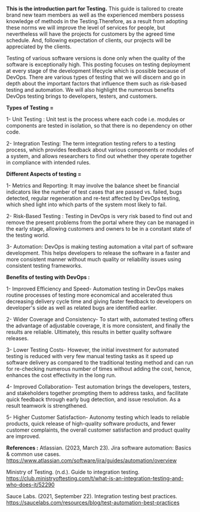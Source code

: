**This is the introduction part for Testing.**
This guide is tailored to create brand new team members as well as the experienced members possess knowledge of methods in the Testing.Therefore, as a result from adopting these norms we will improve the level of services for people, but nevertheless will have the projects for customers by the agreed time schedule. And, following expectation of clients, our projects will be appreciated by the clients. 

Testing of various software versions is done only when the quality of the software is exceptionally high. This posting focuses on testing deployment at every stage of the development lifecycle which is possible because of DevOps. There are various types of testing that we will discern and go in depth about the important factors that influence them such as risk-based testing and automation. We will also highlight the numerous benefits DevOps testing brings to developers, testers, and customers.

**Types of Testing =**

1- Unit Testing :
Unit test is the process where each code i.e. modules or components
are tested in isolation, so that there is no dependency on other code.

2- Integration Testing:
The term integration testing refers to a testing process, which provides 
feedback about various components or modules of a system, and allows researchers
to find out whether they operate together in compliance with intended rules.


**Different Aspects of testing =**

1- Metrics and Reporting:
It may involve the balance sheet be financial indicators like the number of test 
cases that are passed vs. failed, bugs detected, regular regeneration and re-test 
affected by DevOps testing, which shed light into which parts of the system most 
likely to fail.

2- Risk-Based Testing :
Testing in DevOps is very risk based to find out and remove the present problems 
from the portal where they can be managed in the early stage, allowing customers and 
owners to be in a constant state of the testing world.

3- Automation:
DevOps is making testing automation a vital part of software development. 
This helps developers to release the software in a faster and more consistent
manner without much quality or reliability issues using consistent testing frameworks.


**Benefits of testing with DevOps :**

1- Improved Efficiency and Speed-
Automation testing in DevOps makes routine processes of testing more economical 
and accelerated thus decreasing delivery cycle time and giving faster feedback 
to developers on developer's side as well as related bugs are identified earlier.

2- Wider Coverage and Consistency-
To start with, automated testing offers the advantage of adjustable coverage, 
it is more consistent, and finally the results are reliable. Ultimately, this 
results in better quality software releases.

3- Lower Testing Costs-
However, the initial investment for automated testing is reduced with very few
manual testing tasks as it speed up software delivery as compared to the traditional
testing method and can run for re-checking numerous number of times without adding 
the cost, hence, enhances the cost effectivity in the long run.

4- Improved Collaboration-
Test automation brings the developers, testers, and stakeholders together prompting 
them to address tasks, and facilitate quick feedback through early bug detection, and 
issue resolution. As a result teamwork is strengthened.

5- Higher Customer Satisfaction-
Autonomy testing which leads to reliable products, quick release of high-quality 
software products, and fewer customer complaints, the overall customer satisfaction 
and product quality are improved.


**References :**
Atlassian. (2023, March 23). Jira software automation: Basics & common use cases. https://www.atlassian.com/software/jira/guides/automation/overview

Ministry of Testing. (n.d.). Guide to integration testing. https://club.ministryoftesting.com/t/what-is-an-integration-testing-and-who-does-it/52290

Sauce Labs. (2021, September 22). Integration testing best practices. https://saucelabs.com/resources/blog/test-automation-best-practices

